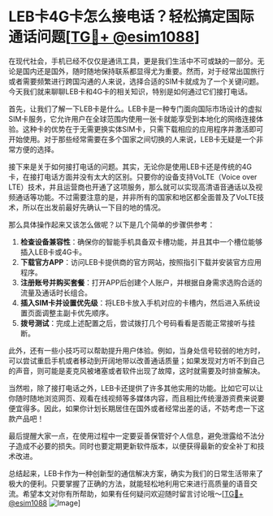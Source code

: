 # LEB卡4G卡怎么接电话？轻松搞定国际通话问题[[TG💪+ @esim1088](https://t.me/s/esim1088)]

在现代社会，手机已经不仅仅是通讯工具，更是我们生活中不可或缺的一部分。无论是国内还是国外，随时随地保持联系都显得尤为重要。然而，对于经常出国旅行或者需要频繁进行跨国沟通的人来说，选择合适的SIM卡就成为了一个关键问题。今天我们就来聊聊LEB卡和4G卡的相关知识，特别是如何通过它们接打电话。

首先，让我们了解一下LEB卡是什么。LEB卡是一种专门面向国际市场设计的虚拟SIM卡服务，它允许用户在全球范围内使用一张卡就能享受到本地化的网络连接体验。这种卡的优势在于无需更换实体SIM卡，只需下载相应的应用程序并激活即可开始使用。对于那些经常需要在多个国家之间切换的人来说，LEB卡无疑是一个非常方便的选择。

接下来是关于如何接打电话的问题。其实，无论你是使用LEB卡还是传统的4G卡，在接打电话方面并没有太大的区别。只要你的设备支持VoLTE（Voice over LTE）技术，并且运营商也开通了这项服务，那么就可以实现高清语音通话以及视频通话等功能。不过需要注意的是，并非所有的国家和地区都全面普及了VoLTE技术，所以在出发前最好先确认一下目的地的情况。

那么具体操作起来又该怎么做呢？以下是几个简单的步骤供参考：

1. **检查设备兼容性**：确保你的智能手机具备双卡槽功能，并且其中一个槽位能够插入LEB卡或4G卡。
2. **下载官方APP**：访问LEB卡提供商的官方网站，按照指引下载并安装官方应用程序。
3. **注册账号并购买套餐**：打开APP后创建个人账户，并根据自身需求选购合适的流量及通话时长组合。
4. **插入SIM卡并设置优先级**：将LEB卡放入手机对应的卡槽内，然后进入系统设置页面调整主副卡优先顺序。
5. **拨号测试**：完成上述配置之后，尝试拨打几个号码看看是否能正常接听与挂断。

此外，还有一些小技巧可以帮助提升用户体验。例如，当身处信号较弱的地方时，可以尝试重启手机或者移动到开阔地带以改善通话质量；如果发现对方听不到自己的声音，则可能是麦克风被堵塞或者软件出现了故障，这时就需要及时排查解决。

当然啦，除了接打电话之外，LEB卡还提供了许多其他实用的功能。比如它可以让你随时随地浏览网页、观看在线视频等多媒体内容，而且相比传统漫游资费来说要便宜得多。因此，如果你计划长期居住在国外或者经常出差的话，不妨考虑一下这款产品吧！

最后提醒大家一点，在使用过程中一定要妥善保管好个人信息，避免泄露给不法分子造成不必要的损失。同时也要定期更新软件版本，以便获得最新的安全补丁和技术改进。

总结起来，LEB卡作为一种创新型的通信解决方案，确实为我们的日常生活带来了极大的便利。只要掌握了正确的方法，就能轻松地利用它来进行高质量的语音交流。希望本文对你有所帮助，如果有任何疑问欢迎随时留言讨论哦～[[TG💪+ @esim1088](https://t.me/s/esim1088) ![Image](https://i.postimg.cc/4NQfJmqS/Snipaste-2025-05-13-00-14-12.png)]